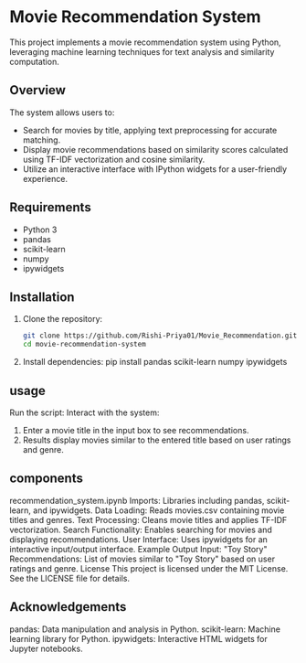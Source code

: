 # Movie Recommendation System

This project implements a movie recommendation system using Python, leveraging machine learning techniques for text analysis and similarity computation.

## Overview

The system allows users to:
- Search for movies by title, applying text preprocessing for accurate matching.
- Display movie recommendations based on similarity scores calculated using TF-IDF vectorization and cosine similarity.
- Utilize an interactive interface with IPython widgets for a user-friendly experience.

## Requirements

- Python 3
- pandas
- scikit-learn
- numpy
- ipywidgets

## Installation

1. Clone the repository:
   ```sh
   git clone https://github.com/Rishi-Priya01/Movie_Recommendation.git
   cd movie-recommendation-system
2. Install dependencies:
   pip install pandas scikit-learn numpy ipywidgets
## usage
Run the script:
Interact with the system:
1. Enter a movie title in the input box to see recommendations.
2. Results display movies similar to the entered title based on user ratings and genre.
   
## components
recommendation_system.ipynb
Imports: Libraries including pandas, scikit-learn, and ipywidgets.
Data Loading: Reads movies.csv containing movie titles and genres.
Text Processing: Cleans movie titles and applies TF-IDF vectorization.
Search Functionality: Enables searching for movies and displaying recommendations.
User Interface: Uses ipywidgets for an interactive input/output interface.
Example Output
Input: "Toy Story"
Recommendations: List of movies similar to "Toy Story" based on user ratings and genre.
License
This project is licensed under the MIT License. See the LICENSE file for details.

## Acknowledgements
pandas: Data manipulation and analysis in Python.
scikit-learn: Machine learning library for Python.
ipywidgets: Interactive HTML widgets for Jupyter notebooks.
